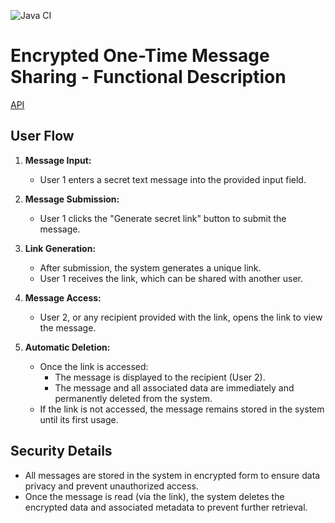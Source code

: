 ![Java CI](https://github.com/Kasean/SecretsProvider/actions/workflows/ci.yaml/badge.svg)

# Encrypted One-Time Message Sharing - Functional Description

[API](API_DESCRIPTION.md)

## User Flow

1. **Message Input:**
   - User 1 enters a secret text message into the provided input field.

2. **Message Submission:**
   - User 1 clicks the "Generate secret link" button to submit the message.

3. **Link Generation:**
   - After submission, the system generates a unique link.
   - User 1 receives the link, which can be shared with another user.

4. **Message Access:**
   - User 2, or any recipient provided with the link, opens the link to view the message.

5. **Automatic Deletion:**
   - Once the link is accessed:
     - The message is displayed to the recipient (User 2).
     - The message and all associated data are immediately and permanently deleted from the system.
   - If the link is not accessed, the message remains stored in the system until its first usage.

## Security Details

- All messages are stored in the system in encrypted form to ensure data privacy and prevent unauthorized access.
- Once the message is read (via the link), the system deletes the encrypted data and associated metadata to prevent further retrieval.
